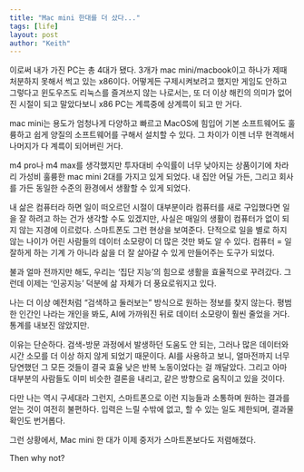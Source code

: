 ```yaml
---
title: "Mac mini 한대를 더 샀다..."
tags: [life]
layout: post
author: "Keith"
---
```


이로써 내가 가진 PC는 총 4대가 됐다. 3개가 mac mini/macbook이고 하나가 제때 처분하지 못해서 썩고 있는 x86이다. 어떻게든 구제시켜보려고 했지만
게임도 안하고 그렇다고 윈도우즈도 리눅스를 즐겨쓰지 않는 나로서는, 또 더 이상 해킨의 의미가 없어진 시절이 되고 말았다보니 x86 PC는 계륵중에 상계륵이 되고 만 거다.

mac mini는 용도가 엄청나게 다양하고 빠르고 MacOS에 힘입어 기본 소프트웨어도 훌륭하고 쉽게 양질의 소프트웨어를 구해서 설치할 수 있다. 그 차이가 이젠 너무 현격해서 나머지가 다 계륵이 되어버린 거다. 

m4 pro나 m4 max를 생각했지만 투자대비 수익률이 너무 낮아지는 상품이기에 차라리 가성비 훌륭한 mac mini 2대를 가지고 있게 되었다. 내 집안 어딜 가든, 그리고 회사를 가든 동일한 수준의 환경에서 생활할 수 있게 되었다. 

내 삶은 컴퓨터라 하면 일이 떠오르던 시절이 대부분이라 컴퓨터를 새로 구입했다면 일을 잘 하려고 하는 건가 생각할 수도 있겠지만, 사실은 매일의 생활이 컴퓨터가 없이 되지 않는 지경에 이르렀다. 스마트폰도 그런 현상을 보여준다. 단적으로 일을 별로 하지 않는 나이가 어린 사람들의 데이터 소모량이 더 많은 것만 봐도 알 수 있다. 컴퓨터 = 일 잘하게 하는 기계 가 아니라 삶을 더 잘 살아갈 수 있게 만들어주는 도구가 되었다. 

불과 얼마 전까지만 해도, 우리는 ‘집단 지능’의 힘으로 생활을 효율적으로 꾸려갔다. 그런데 이제는 ‘인공지능’ 덕분에 삶 자체가 더 풍요로워지고 있다.

나는 더 이상 예전처럼 “검색하고 둘러보는” 방식으로 원하는 정보를 찾지 않는다. 평범한 인간인 나라는 개인을 봐도, AI에 가까워진 뒤로 데이터 소모량이 훨씬 줄었을 거다. 통계를 내보진 않았지만. 

이유는 단순하다. 검색-방문 과정에서 발생하던 도움도 안 되는, 그러나 많은 데이터와 시간 소모를 더 이상 하지 않게 되었기 때문이다.
AI를 사용하고 보니, 얼마전까지 너무 당연했던 그 모든 것들이 결국 효율 낮은 반복 노동이었다는 걸 깨달았다.
그리고 아마 대부분의 사람들도 이미 비슷한 결론을 내리고, 같은 방향으로 움직이고 있을 것이다.

다만 나는 역시 구세대라 그런지,
스마트폰으로 이런 지능들과 소통하며 원하는 결과를 얻는 것이 여전히 불편하다.
입력은 느릴 수밖에 없고, 할 수 있는 일도 제한되며, 결과물 확인도 번거롭다.

그런 상황에서, Mac mini 한 대가 이제 중저가 스마트폰보다도 저렴해졌다.

Then why not?